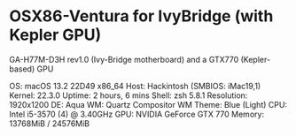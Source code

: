 # OSX86-Ventura for IvyBridge (with Kepler GPU)
GA-H77M-D3H rev1.0 (Ivy-Bridge motherboard) and a GTX770 (Kepler-based) GPU


OS: macOS 13.2 22D49 x86_64 
Host: Hackintosh (SMBIOS: iMac19,1) 
Kernel: 22.3.0 
Uptime: 2 hours, 6 mins 
Shell: zsh 5.8.1 
Resolution: 1920x1200 
DE: Aqua 
WM: Quartz Compositor 
WM Theme: Blue (Light) 
CPU: Intel i5-3570 (4) @ 3.40GHz 
GPU: NVIDIA GeForce GTX 770 
Memory: 13768MiB / 24576MiB 
       
